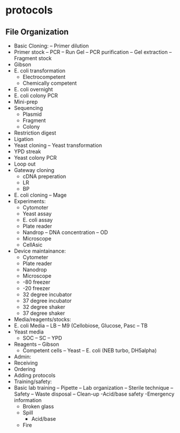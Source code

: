 protocols
=========

File Organization
------------

-	Basic Cloning: 
  –	Primer dilution
  - Primer stock
  –	PCR
  –	Run Gel
  –	PCR purification
  –	Gel extraction
  – Fragment stock
  - Gibson
  - E. coli transformation
    - Electrocompetent
    - Chemically competent
  - E. coli overnight
  - E. coli colony PCR
  - Mini-prep
  - Sequencing
    - Plasmid
    - Fragment
    - Colony
  - Restriction digest
  - Ligation
-	Yeast cloning
  –	Yeast transformation
  - YPD streak
  - Yeast colony PCR
  - Loop out
  - Gateway cloning
    - cDNA preperation
    - LR
    - BP
-	E. coli cloning
  –	Mage
- Experiments:
	- Cytomoter
    - Yeast assay
    - E. coli assay
  - Plate reader
  - Nandrop
    –	DNA concentration
    –	OD
  - Microscope
  - CellAsic
- Device maintainance:
  - Cytometer
  - Plate reader
  - Nanodrop
  - Microscope
  - -80 freezer
  - -20 freezer
  - 32 degree incubator
  - 37 degree incubator
  - 32 degree shaker
  - 37 degree shaker
-	Media/reagents/stocks:
  - E. coli Media
    –	LB
    –	M9 (Cellobiose, Glucose, Pasc
    –	TB
  -	Yeast media
    - SOC
    –	SC
    –	YPD
  -	Reagents
    –	Gibson
    -	Competent cells
      –	Yeast
      –	E. coli (NEB turbo, DH5alpha)
-	Admin:
  -	Receiving
  -	Ordering
  -	Adding protocols
-	Training/safety:
  -	Basic lab training
    –	Pipette
    –	Lab organization
    –	Sterile technique
    –	Safety
    –	Waste disposal
    –	Clean-up
    -Acid/base safety
  -Emergency information
    -	Broken glass
    - Spill
      - Acid/base
    -	Fire

